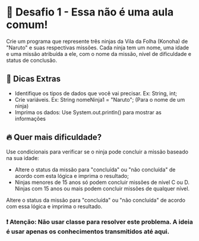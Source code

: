 # 🏁 Desafio 1 - Essa não é uma aula comum!

Crie um programa que represente três ninjas da Vila da Folha (Konoha) de "Naruto" e suas respectivas missões.
Cada ninja tem um nome, uma idade e uma missão atribuída a ele, com o nome da missão, nível de dificuldade e status de conclusão.

## 👀 Dicas Extras

* Identifique os tipos de dados que você vai precisar. Ex: String, int;
* Crie variáveis. Ex: String nomeNinja1 = "Naruto"; (Para o nome de um ninja)
* Imprima os dados: Use System.out.println() para mostrar as informações

## 🔥 Quer mais dificuldade?

Use condicionais para verificar se o ninja pode concluir a missão baseado na sua idade:

* Altere o status da missão para "concluída" ou "não concluída" de acordo com esta lógica e imprima o resultado;
* Ninjas menores de 15 anos só podem concluir missões de nível C ou D. Ninjas com 15 anos ou mais podem concluir missões de qualquer nível.

Altere o status da missão para "concluída" ou "não concluída" de acordo com essa lógica e imprima o resultado.

### ❗ Atenção: Não usar classe para resolver este problema. A ideia é usar apenas os conhecimentos transmitidos até aqui.
